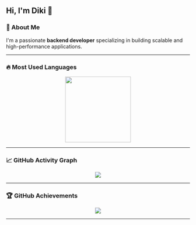 ## Hi, I'm Diki 👋


### 🚀 About Me  
I'm a passionate **backend developer** specializing in building scalable and high-performance applications.

---

### 🔥 Most Used Languages  
<p align="center">
  <img src="https://github-readme-stats.vercel.app/api/top-langs/?username=wawaiguntang&langs_count=32&theme=tokyonight" height="180px"/>
</p>

---

### 📈 GitHub Activity Graph  
<p align="center">
  <img src="https://github-readme-activity-graph.vercel.app/graph?username=wawaiguntang&theme=tokyo-night&bg_color=1a1b27&color=70a5fd&line=70a5fd&point=f38e82&area=true" />
</p>

---

### 🏆 GitHub Achievements  
<p align="center">
  <img src="https://github-profile-trophy.vercel.app/?username=wawaiguntang&theme=tokyonight&margin-w=15&margin-h=15&row=1" />
</p>

---
